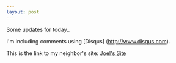 ```yaml
---
layout: post
---
```


Some updates for today..

I'm including comments using [Disqus] (http://www.disqus.com).

This is the link to my neighbor's site: [Joel's Site](http://jhermida.github.io)
